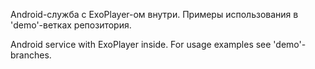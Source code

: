 Android-служба с ExoPlayer-ом внутри.
Примеры использования в 'demo'-ветках репозитория.

Android service with ExoPlayer inside.
For usage examples see 'demo'-branches.
